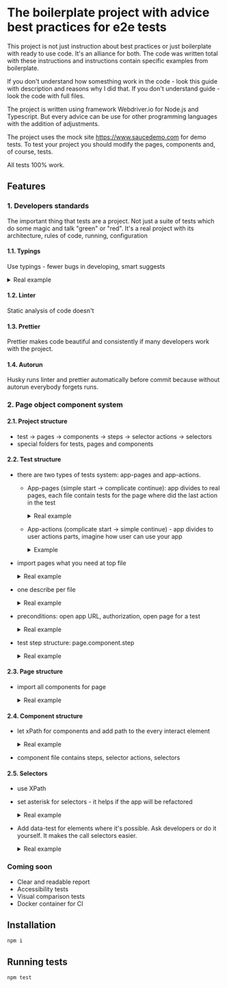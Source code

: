 # The boilerplate project with advice best practices for e2e tests

This project is not just instruction about best practices or just boilerplate with ready to use code. It's an alliance for both. The code was written total with these instructions and instructions contain specific examples from boilerplate.

If you don't understand how somesthing work in the code - look this guide with description and reasons why I did that. If you don't understand guide - look the code with full files.

The project is written using framework Webdriver.io for Node.js and Typescript. But every advice can be use for other programming languages with the addition of adjustments.

The project uses the mock site https://www.saucedemo.com for demo tests. To test your project you should modify the pages, components and, of course, tests.

All tests 100% work.

## Features

### 1. Developers standards

The important thing that tests are a project. Not just a suite of tests which do some magic and talk "green" or "red". It's a real project with its architecture, rules of code, running, configuration

#### 1.1. Typings

Use typings - fewer bugs in developing, smart suggests

  <details>
  <summary>Real example</summary>

```typescript
// pages/components/list.page.ts

getButton(productName: string): string {
  const productIndex = this.getProductIndex(productName);
  return this.productButtons()[productIndex].getText();
}
```

  </details>

#### 1.2. Linter

Static analysis of code doesn't

#### 1.3. Prettier

Prettier makes code beautiful and consistently if many developers work with the project.

#### 1.4. Autorun

Husky runs linter and prettier automatically before commit because without autorun everybody forgets runs.

### 2. Page object component system

#### 2.1. Project structure

- test -> pages -> components -> steps -> selector actions -> selectors
- special folders for tests, pages and components

#### 2.2. Test structure

- there are two types of tests system: app-pages and app-actions.

  - App-pages (simple start -> complicate continue): app divides to real pages, each file contain tests for the page where did the last action in the test

    <details>
    <summary>Real example</summary>

    ```
    .
    ├── ...
    ├── specs                       # Test files
    │   ├── index.spec              # Tests for index page
    │   ├── products.spec           # Tests for product page
    │   └── cart.spec               # Tests for cart page
    └── ...
    ```

    </details>

  - App-actions (complicate start -> simple continue) - app divides to user actions parts, imagine how user can use your app

    <details>
    <summary>Example</summary>

    ```
    .
    ├── ...
    ├── specs                       # Test files
    │ ├── download.spec             # Tests for downloads files
    │ ├── crud-goods.spec           # Create-Read-Update-Delete for item
    │ └── purchase-cancel.spec      # Cancelation actions
    └── ...
    ```

    </details>

- import pages what you need at top file

  <details>
  <summary>Real example</summary>

  ```typescript
  // specs/products.spec.ts

  import index from '@pages/index.page';
  import products from '@pages/products.page';
  ```

  </details>

- one describe per file

  <details>
  <summary>Real example</summary>

  ```typescript
  // specs/products.spec.ts

  describe('Products page', () => {
    ...
  }
  ```

  </details>

- preconditions: open app URL, authorization, open page for a test

  <details>
  <summary>Real example</summary>

  ```typescript
  // specs/products.spec.ts

  before('Open index page', () => {
    browser.url('');
    index.loginForm().authStandardUser();
  });
  ```

  </details>

- test step structure: page.component.step

  <details>
  <summary>Real example</summary>

  ```typescript
  // specs/products.spec.ts

  index.loginForm().authStandardUser();

  products.list().addToCart(productName);
  ```

#### 2.3. Page structure

- import all components for page

  <details>
  <summary>Real example</summary>

  ```typescript
  // pages/products.page.ts

  import list from '@components/list.page';
  ```

  </details>

#### 2.4. Component structure

- let xPath for components and add path to the every interact element

  <details>
  <summary>Real example</summary>

  ```typescript
  // pages/components/list.page.ts

  private list = () => $('//*[@class="inventory_list"]');

  private productNames = () => this.list().$$(`//*[@class="inventory_item_name"]`);
  private productButtons = () => this.list().$$(`//*[contains(@class,"btn_inventory")]`);
  ```

  </details>

- component file contains steps, selector actions, selectors

#### 2.5. Selectors

- use XPath
- set asterisk for selectors - it helps if the app will be refactored

  <details>
  <summary>Real example</summary>

  ```typescript
  private product = '//*[@class="inventory_item"]';
  ```

  </details>

- Add data-test for elements where it's possible.
  Ask developers or do it yourself. It makes the call selectors easier.

  <details>
  <summary>Real example</summary>

  ```html
  <!-- element on page -->
  <input type="text" class="form_input" data-test="username" id="user-name" placeholder="Username" value="" />
  ```

  ```typescript
  // selector
  private username = () => $('//*[@data-test="username"]');
  ```

  </details>

### Coming soon

- Clear and readable report
- Accessibility tests
- Visual comparison tests
- Docker container for CI

## Installation

```
npm i
```

## Running tests

```
npm test
```
